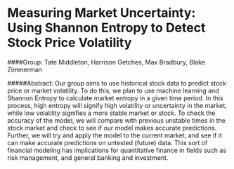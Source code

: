 # Measuring Market Uncertainty: Using Shannon Entropy to Detect Stock Price Volatility

####Group: Tate Middleton, Harrison Getches, Max Bradbury, Blake Zimmerman

#####Abstract: Our group aims to use historical stock data to predict stock price or market volatility. To do this, we plan to use machine learning and Shannon Entropy to calculate market entropy in a given time period. In this process, high entropy will signify high volatility or uncertainty in the market, while low volatility signifies a more stable market or stock. To check the accuracy of the model, we will compare with previous unstable times in the stock market and check to see if our model makes accurate predictions. Further, we will try and apply the model to the current market, and see if it can make accurate predictions on untested (future) data. This sort of financial modeling has implications for quantitative finance in fields such as risk management, and general banking and investment.
